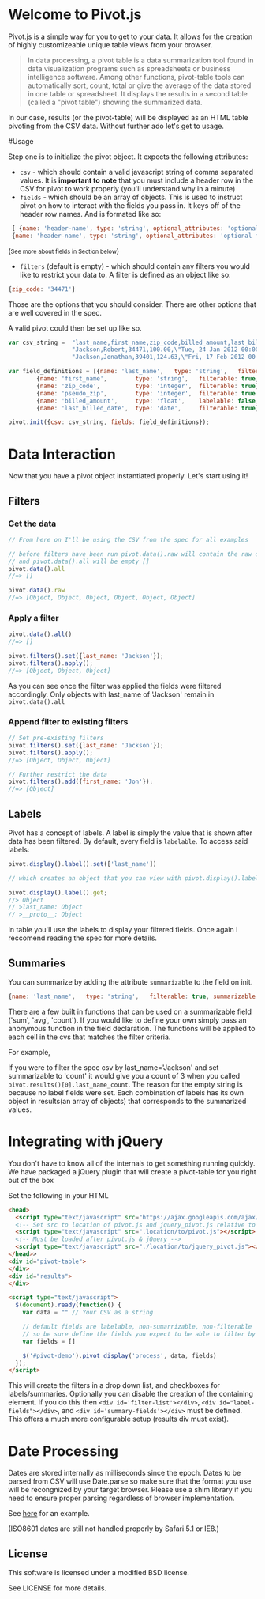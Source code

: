 # Welcome to Pivot.js

Pivot.js is a simple way for you to get to your data.  It allows for the creation of highly customizeable unique table views from your browser.

>In data processing, a pivot table is a data summarization tool found in data visualization programs such as spreadsheets or business intelligence software. Among other functions, pivot-table tools can automatically sort, count, total or give the average of the data stored in one table or spreadsheet. It displays the results in a second table (called a "pivot table") showing the summarized data.

In our case, results (or the pivot-table) will be displayed as an HTML table pivoting from the CSV data. Without further ado let's get to usage.

#Usage

Step one is to initialize the pivot object.  It expects the following attributes:

* `csv` - which should contain a valid javascript string of comma separated values.  It is __important to note__ that you must include a header row in the CSV for pivot to work properly  (you'll understand why in a minute)
* `fields` - which should be an array of objects.  This is used to instruct pivot on how to interact with the fields you pass in.  It keys off of the header row names.  And is formated like so:

```javascript
 [ {name: 'header-name', type: 'string', optional_attributes: 'optional field' },
 {name: 'header-name', type: 'string', optional_attributes: 'optional field' }]
```
(<small>See more about fields in Section below</small>)

* `filters` (default is empty) - which should contain any filters you would like to restrict your data to.  A filter is defined as an object like so:

```javascript
{zip_code: '34471'}
```

Those are the options that you should consider.  There are other options that are well covered in the spec.

A valid pivot could then be set up like so.

```javascript
var csv_string =  "last_name,first_name,zip_code,billed_amount,last_billed_date\n" +
                  "Jackson,Robert,34471,100.00,\"Tue, 24 Jan 2012 00:00:00 +0000\"\n" +
                  "Jackson,Jonathan,39401,124.63,\"Fri, 17 Feb 2012 00:00:00 +0000\""

var field_definitions = [{name: 'last_name',   type: 'string',   filterable: true},
        {name: 'first_name',        type: 'string',   filterable: true},
        {name: 'zip_code',          type: 'integer',  filterable: true},
        {name: 'pseudo_zip',        type: 'integer',  filterable: true },
        {name: 'billed_amount',     type: 'float',    labelable: false,},
        {name: 'last_billed_date',  type: 'date',     filterable: true}

pivot.init({csv: csv_string, fields: field_definitions});
```

# Data Interaction

Now that you have a pivot object instantiated properly. Let's start using it!


## Filters

### Get the data

```javascript
// From here on I'll be using the CSV from the spec for all examples

// before filters have been run pivot.data().raw will contain the raw data 
// and pivot.data().all will be empty []
pivot.data().all
//=> []

pivot.data().raw
//=> [Object, Object, Object, Object, Object, Object]
```

### Apply a filter

```javascript
pivot.data().all()
//=> []

pivot.filters().set({last_name: 'Jackson'});
pivot.filters().apply();
//=> [Object, Object, Object]
```

As you can see once the filter was applied the fields were filtered accordingly.  Only objects with last_name of 'Jackson' remain in `pivot.data().all`

### Append filter to existing filters

```javascript
// Set pre-existing filters
pivot.filters().set({last_name: 'Jackson'});
pivot.filters().apply();
//=> [Object, Object, Object]

// Further restrict the data
pivot.filters().add({first_name: 'Jon'});
//=> [Object]
```

## Labels

Pivot has a concept of labels.  A label is simply the value that is shown after data has been filtered.  By default, every field is `labelable`.  To access said labels:

```javascript
pivot.display().label().set(['last_name'])

// which creates an object that you can view with pivot.display().label().get:

pivot.display().label().get;
//> Object
// >last_name: Object
// >__proto__: Object
```

In table you'll use the labels to display your filtered fields.  Once again I reccomend reading the spec for more details.

## Summaries

You can summarize by adding the attribute `summarizable` to the field on init.

```javascript
{name: 'last_name',   type: 'string',   filterable: true, summarizable: 'count' }
```

There are a few built in functions that can be used on a summarizable field ('sum', 'avg', 'count').  If you would like to define your own simply pass an anonymous function in the field declaration.  The functions will be applied to each cell in the cvs that matches the filter criteria.

For example,

If you were to filter the spec csv by last_name='Jackson' and set summarizable to 'count' it would give you a count of 3 when you called `pivot.results()[0].last_name_count`.  The reason for the empty string is because no label fields were set.  Each combination of labels has its own object in results(an array of objects) that corresponds to the summarized values.

# Integrating with jQuery

You don't have to know all of the internals to get something running quickly.  We have packaged a jQuery plugin that will create a pivot-table for you right out of the box

Set the following in your HTML

```html
<head>
  <script type="text/javascript" src="https://ajax.googleapis.com/ajax/libs/jquery/1.7.1/jquery.min.js"></script>
  <!-- Set src to location of pivot.js and jquery_pivot.js relative to this file! -->
  <script type="text/javascript" src=".location/to/pivot.js"></script>
  <!-- Must be loaded after pivot.js & jQuery -->
  <script type="text/javascript" src="./location/to/jquery_pivot.js"></script>
</head>>
<div id="pivot-table">
</div>
<div id="results">
</div>

<script type="text/javascript">
  $(document).ready(function() {
    var data = "" // Your CSV as a string

    // default fields are labelable, non-sumarrizable, non-filterable
    // so be sure define the fields you expect to be able to filter by
    var fields = []

    $('#pivot-demo').pivot_display('process', data, fields)
  });
</script>
```

This will create the filters in a drop down list, and checkboxes for labels/summaries.  Optionally you can disable the creation of the containing element.  If you do this then `<div id='filter-list'></div>`, `<div id="label-fields"></div>`, and `<div id='summary-fields'></div>` must be defined.  This offers a much more configurable setup (results div must exist).


# Date Processing

Dates are stored internally as milliseconds since the epoch.  Dates to be
parsed from CSV will use Date.parse so make sure that the format you use
will be recongnized by your target browser.  Please use a shim library if
you need to ensure proper parsing regardless of browser implementation.

See [here](https://github.com/csnover/js-iso8601) for an example.

(ISO8601 dates are still not handled properly by Safari 5.1 or IE8.)

License
----------
This software is licensed under a modified BSD license.

See LICENSE for more details.